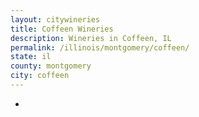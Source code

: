 ```yaml
---
layout: citywineries
title: Coffeen Wineries
description: Wineries in Coffeen, IL
permalink: /illinois/montgomery/coffeen/
state: il
county: montgomery
city: coffeen
---
```

-
